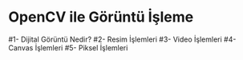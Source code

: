 # OpenCV ile Görüntü İşleme

#1- Dijital Görüntü Nedir?
#2- Resim İşlemleri
#3- Video İşlemleri
#4- Canvas İşlemleri
#5- Piksel İşlemleri
